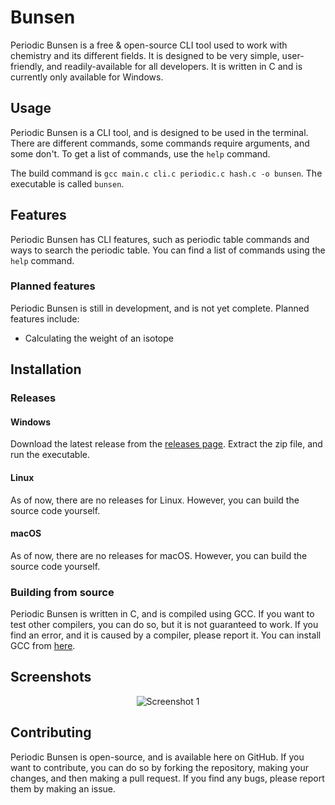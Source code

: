 # Bunsen
Periodic Bunsen is a free & open-source CLI tool used to work with chemistry and its different fields. It is designed to be very simple, user-friendly, and readily-available for all developers. It is written in C and is currently only available for Windows.

## Usage
Periodic Bunsen is a CLI tool, and is designed to be used in the terminal.
There are different commands, some commands require arguments, and some don't. To get a list of commands, use the ```help``` command.

The build command is ```gcc main.c cli.c periodic.c hash.c -o bunsen```. The executable is called ```bunsen```.

## Features
Periodic Bunsen has CLI features, such as periodic table commands and ways to search the periodic table. You can find a list of commands using the ```help``` command.

### Planned features
Periodic Bunsen is still in development, and is not yet complete. Planned features include:

- Calculating the weight of an isotope

## Installation

### Releases

#### Windows
Download the latest release from the [releases page](https://github.com/Colack/Bunsen/releases). Extract the zip file, and run the executable.

#### Linux
As of now, there are no releases for Linux. However, you can build the source code yourself.

#### macOS
As of now, there are no releases for macOS. However, you can build the source code yourself.

### Building from source
Periodic Bunsen is written in C, and is compiled using GCC. If you want to test other compilers, you can do so, but it is not guaranteed to work. If you find an error, and it is caused by a compiler, please report it. You can install GCC from [here](https://gcc.gnu.org/).

## Screenshots
<p align="center">
    <img src="https://raw.githubusercontent.com/Colack/Bunsen/main/assets/screen1.png" alt="Screenshot 1"/>
</p>
  
## Contributing
Periodic Bunsen is open-source, and is available here on GitHub. If you want to contribute, you can do so by forking the repository, making your changes, and then making a pull request. If you find any bugs, please report them by making an issue.
